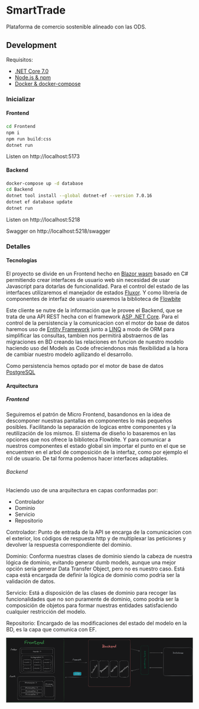 # SmartTrade
Plataforma de comercio sostenible alineado con las ODS.

## Development
Requisitos:
- [.NET Core 7.0](https://dotnet.microsoft.com/en-us/download/dotnet/7.0)
- [Node.js & npm](https://nodejs.org/en/download)
- [Docker & docker-compose](https://www.docker.com/products/docker-desktop/)

### Inicializar
#### Frontend
```bash
cd Frontend
npm i
npm run build:css
dotnet run
```
Listen on http://localhost:5173

#### Backend
```bash
docker-compose up -d database
cd Backend
dotnet tool install --global dotnet-ef --version 7.0.16
dotnet ef database update
dotnet run
```

Listen on http://localhost:5218

Swagger on http://localhost:5218/swagger

### Detalles
#### Tecnologías
El proyecto se divide en un Frontend hecho en [Blazor wasm](https://dotnet.microsoft.com/en-us/apps/aspnet/web-apps/blazor) basado en C# permitiendo crear interfaces de usuario web sin necesidad de usar Javascript para dotarlas de funcionalidad.
Para el control del estado de las interfaces utilizaremos el manejador de estados [Fluxor](https://github.com/mrpmorris/Fluxor).
Y como libreria de componentes de interfaz de usuario usaremos la biblioteca de [Flowbite](https://flowbite.com/)

Este cliente se nutre de la información que le provee el Backend, que se trata de una API REST hecha con el framework [ASP .NET Core](https://dotnet.microsoft.com/en-us/apps/aspnet). Para el control de la persistencia y la comunicacion con el motor de base de datos haremos uso de [Entity Framework](https://learn.microsoft.com/en-us/ef/) junto a [LINQ](https://learn.microsoft.com/en-us/dotnet/csharp/linq/) a modo de ORM para simplificar las consultas, tambien nos permitirá abstraernos de las migraciones en BD creando las relaciones en funcion de nuestro modelo haciendo uso del Models as Code ofreciendonos más flexibilidad a la hora de cambiar nuestro modelo agilizando el desarrollo.

Como persistencia hemos optado por el motor de base de datos [PostgreSQL](https://www.postgresql.org/)

#### Arquitectura
##### Frontend
Seguiremos el patrón de Micro Frontend, basandonos en la idea de descomponer nuestras pantallas en componentes lo más pequeños posibles. Facilitando la separación de logicas entre componentes y la reutilización de los mismos.
El sistema de diseño lo basaremos en las opciones que nos ofrece la biblioteca Flowbite.
Y para comunicar a nuestros componentes el estado global sin importar el punto en el que se encuentren en el arbol de composición de la interfaz, como por ejemplo el rol de usuario. De tal forma podemos hacer interfaces adaptables.

###### Backend
Haciendo uso de una arquitectura en capas conformadas por:
- Controlador
- Dominio
- Servicio
- Repositorio

Controlador: Punto de entrada de la API se encarga de la comunicacion con el exterior, los códigos de respuesta http y de multiplexar las peticiones y devolver la respuesta correspondiente del dominio.

Dominio: Conforma nuestras clases de dominio siendo la cabeza de nuestra lógica de dominio, evitando generar dumb models, aunque una mejor opción sería generar Data Transfer Object, pero no es nuestro caso. Está capa está encargada de definir la lógica de dominio como podría ser la validación de datos. 

Servicio: Está a disposición de las clases de dominio para recoger las funcionalidades que no son puramente de dominio, como podría ser la composición de objetos para formar nuestras entidades satisfaciendo cualquier restricción del modelo.

Repositorio: Encargado de las modificaciones del estado del modelo en la BD, es la capa que comunica con EF.

![Diagrama arquitectura](docs/Diagrama_arquitectura_DDS.png)